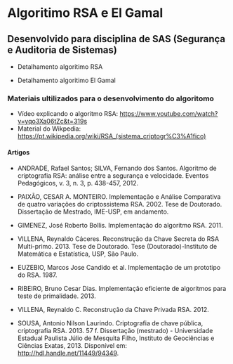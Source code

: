 # Algoritimo RSA e El Gamal

## Desenvolvido para disciplina de SAS (Segurança e Auditoria de Sistemas)

- Detalhamento algoritimo RSA

- Detalhamento algoritimo El Gamal

### Materiais ultilizados para o desenvolvimento do algoritomo

- Vídeo explicando o algoritmo RSA: https://www.youtube.com/watch?v=yqo3Xa06tZc&t=319s
- Material do Wikpedia: https://pt.wikipedia.org/wiki/RSA_(sistema_criptogr%C3%A1fico)

#### Artigos

- ANDRADE, Rafael Santos; SILVA, Fernando dos Santos. Algoritmo de criptografia RSA: análise entre a segurança e velocidade. Eventos Pedagógicos, v. 3, n. 3, p. 438-457, 2012.

- PAIXÃO, CESAR A. MONTEIRO. Implementação e Análise Comparativa de quatro variações do criptossistema RSA. 2002. Tese de Doutorado. Dissertação de Mestrado, IME-USP, em andamento.

- GIMENEZ, José Roberto Bollis. Implementação do algoritmo RSA. 2011.

- VILLENA, Reynaldo Cáceres. Reconstrução da Chave Secreta do RSA Multi-primo. 2013. Tese de Doutorado. Tese (Doutorado)-Instituto de Matemática e Estatística, USP, São Paulo.

- EUZEBIO, Marcos Jose Candido et al. Implementação de um prototipo do RSA. 1987.

- RIBEIRO, Bruno Cesar Dias. Implementação eficiente de algoritmos para teste de primalidade. 2013.

- VILLENA, Reynaldo C. Reconstrução da Chave Privada RSA. 2012.

- SOUSA, Antonio Nilson Laurindo. Criptografia de chave pública, criptografia RSA. 2013. 57 f. Dissertação (mestrado) - Universidade Estadual Paulista Júlio de Mesquita Filho, Instituto de Geociências e Ciências Exatas, 2013. Disponível em: <http://hdl.handle.net/11449/94349>.
